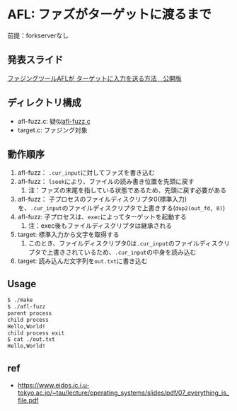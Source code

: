 # AFL: ファズがターゲットに渡るまで

前提：forkserverなし

## 発表スライド

[ファジングツールAFLが ターゲットに入力を送る方法　公開版](https://speakerdeck.com/msymt/sekiyuriteikiyanpuquan-guo-da-hui-ltda-hui)

## ディレクトリ構成

- afl-fuzz.c: 疑似[afl-fuzz.c](https://github.com/google/AFL/blob/master/afl-fuzz.c)
- target.c: ファジング対象

## 動作順序

1. afl-fuzz： `.cur_input`に対してファズを書き込む
2. afl-fuzz： `lseek`により、ファイルの読み書き位置を先頭に戻す
   1. 注：ファズの末尾を指している状態であるため、先頭に戻す必要がある
3. afl-fuzz： 子プロセスのファイルディスクリプタ0(標準入力)を、`.cur_input`のファイルディスクリプタで上書きする(`dup2(out_fd, 0)`)
4. afl-fuzz: 子プロセスは、`exec`によってターゲットを起動する
   1. 注：exec後もファイルディスクリプタは継承される
5. target: 標準入力から文字を取得する
   1. このとき、ファイルディスクリプタ0は`.cur_input`のファイルディスクリプタで上書きされているため、`.cur_input`の中身を読み込む
8. target: 読み込んだ文字列を`out.txt`に書き込む

## Usage

```bash
$ ./make
$ ./afl-fuzz
parent process
child process
Hello,World!
child process exit
$ cat ./out.txt
Hello,World!
```

## ref

- https://www.eidos.ic.i.u-tokyo.ac.jp/~tau/lecture/operating_systems/slides/pdf/07_everything_is_file.pdf
